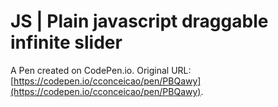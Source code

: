# JS | Plain javascript draggable infinite slider

A Pen created on CodePen.io. Original URL: [https://codepen.io/cconceicao/pen/PBQawy](https://codepen.io/cconceicao/pen/PBQawy).

